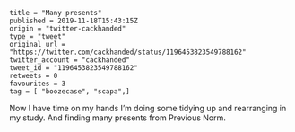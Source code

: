 ```
title = "Many presents"
published = 2019-11-18T15:43:15Z
origin = "twitter-cackhanded"
type = "tweet"
original_url = "https://twitter.com/cackhanded/status/1196453823549788162"
twitter_account = "cackhanded"
tweet_id = "1196453823549788162"
retweets = 0
favourites = 3
tag = [ "boozecase", "scapa",]
```

Now I have time on my hands I’m doing some tidying up and rearranging in my study. And finding many presents from Previous Norm.

<p class='image'><img src='https://mnf.m17s.net/2019/11/18/EJqoZT2XkAAkNqA.jpg' alt=''></p>

